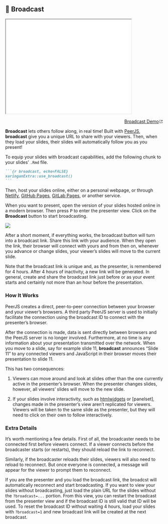 ## 📡 Broadcast

<div class="shareagain" style="min-width:300px;max-width:600px;margin:1em auto;"><iframe src="./broadcast/index.html" title="Broadcast Demo" width="400" height="300" loading=lazy></iframe></div>
<p align="right"><a href="./broadcast" target="_blank">Broadcast Demo<svg version="1.1" xmlns="http://www.w3.org/2000/svg" xmlns:xlink="http://www.w3.org/1999/xlink" x="0px" y="0px" width="12px" height="12px" viewBox="0 0 12 12" style="enable-background:new 0 0 12 12;fill:currentColor;height:1em;width:1em;top:0.18em;position:relative;" xml:space="preserve"><g id="Icons" style="opacity:0.75;"><g id="external"><polygon id="box" style="fill-rule:evenodd;clip-rule:evenodd;" points="2,2 5,2 5,3 3,3 3,9 9,9 9,7 10,7 10,10 2,10   "/><polygon id="arrow_13_" style="fill-rule:evenodd;clip-rule:evenodd;" points="6.211,2 10,2 10,5.789 8.579,4.368 6.447,6.5    5.5,5.553 7.632,3.421   "/></g></g><g id="Guides" style="display:none;"></g></svg></a></p>

**Broadcast** lets others follow along, in real time\! Built with
[PeerJS](https://peerjs.com), **broadcast** give you a unique URL to
share with your viewers. Then, when they load your slides, their slides
will automatically follow you as you present\!

To equip your slides with broadcast capabilities, add the following
chunk to your slides’ `.Rmd` file.

```` markdown
```{r broadcast, echo=FALSE}
xaringanExtra::use_broadcast()
```
````

Then, host your slides online, either on a personal webpage, or through
[Netlify](https://www.netlify.com/), [GitHub
Pages](https://pages.github.com/), [GitLab
Pages](https://docs.gitlab.com/ee/user/project/pages/), or another
service.

When you want to present, open the version of your slides hosted online
in a modern browser. Then press <kbd>P</kbd> to enter the presenter
view. Click on the **Broadcast** button to start broadcasting.

![](figures/broadcast.png)

After a short moment, if everything works, the broadcast button will
turn into a broadcast link. Share this link with your audience. When
they open the link, their browser will connect with yours and from then
on, whenever you advance or change slides, your viewer’s slides will
move to the current slide.

Note that the broadcast link is unique and, as the presenter, is
remembered for 4 hours. After 4 hours of inactivity, a new link will be
generated. In general, create and share the broadcast link just before
or as your event starts and certainly not more than an hour before the
presentation.

### How It Works

PeerJS creates a direct, peer-to-peer connection between your browser
and your viewer’s browsers. A third party PeerJS server is used to
initially facilitate the connection using the broadcast ID to connect
with the presenter’s browser.

After the connection is made, data is sent directly between browsers and
the PeerJS server is no longer involved. Furthermore, at no time is any
information about your presentation transmitted over the network. When
you move to a slide, say for example slide 11, **broadcast** announces
“Slide 11” to any connected viewers and JavaScript in their browser
moves their presentation to slide 11.

This has two consequences:

1.  Viewers can move around and look at slides other than the one
    currently active in the presenter’s browser. When the presenter
    changes slides, however, all viewers’ slides will move to the new
    slide.

2.  If your slides involve interactivity, such as
    [htmlwidgets](https://www.htmlwidgets.org/) or \[panelset\], changes
    made in the presenter’s view aren’t replicated for viewers. Viewers
    will be taken to the same slide as the presenter, but they will need
    to click on their own to follow interactively.

### Extra Details

It’s worth mentioning a few details. First of all, the broadcaster needs
to be connected first before viewers connect. If a viewer connects
before the broadcaster starts (or restarts), they should reload the link
to reconnect.

Similarly, if the broadcaster reloads their slides, viewers will also
need to reload to reconnect. But once everyone is connected, a message
will appear for the viewer to prompt them to reconnect.

If you are the presenter and you load the broadcast link, the broadcst
will automatically reconnect and start broadcasting. If you want to view
your slides without broadcasting, just load the plain URL for the slides
without the `?broadcast=...` portion. From this view, you can restart
the broadcast from the presenter view and if the broadcast ID is still
valid that ID will be used. To reset the broadcast ID without waiting 4
hours, load your slides with `?broadcast=1` and new broadcast link will
be created at the next broadcast.

